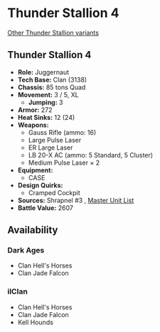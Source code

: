 # Thunder Stallion 4 

[Other Thunder Stallion variants](../thunder_stallion.md) 

## Thunder Stallion 4 

- **Role:** Juggernaut 
- **Tech Base:** Clan (3138) 
- **Chassis:** 85 tons Quad 
- **Movement:** 3 / 5, XL 
  - **Jumping:** 3 
- **Armor:** 272 
- **Heat Sinks:** 12 (24) 
- **Weapons:** 
  - Gauss Rifle (ammo: 16) 
  - Large Pulse Laser 
  - ER Large Laser 
  - LB 20-X AC (ammo: 5 Standard, 5 Cluster) 
  - Medium Pulse Laser × 2 
- **Equipment:** 
  - CASE 
- **Design Quirks:** 
  - Cramped Cockpit 
- **Sources:** Shrapnel #3 , [Master Unit List](http://masterunitlist.info/Unit/Details/7720) 
- **Battle Value:** 2607 

## Availability 

### Dark Ages 

- Clan Hell's Horses 
- Clan Jade Falcon 

### ilClan 

- Clan Hell's Horses 
- Clan Jade Falcon 
- Kell Hounds 

